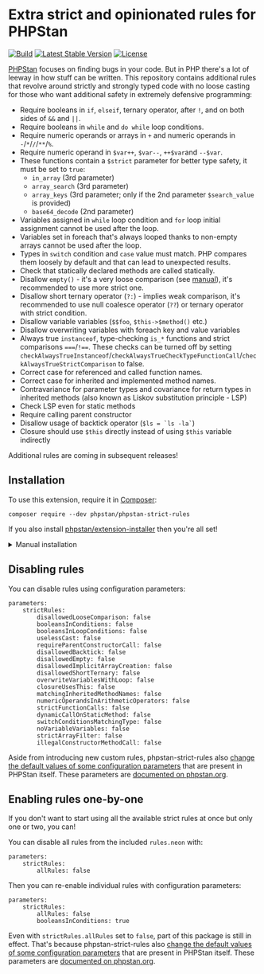 # Extra strict and opinionated rules for PHPStan

[![Build](https://github.com/phpstan/phpstan-strict-rules/workflows/Build/badge.svg)](https://github.com/phpstan/phpstan-strict-rules/actions)
[![Latest Stable Version](https://poser.pugx.org/phpstan/phpstan-strict-rules/v/stable)](https://packagist.org/packages/phpstan/phpstan-strict-rules)
[![License](https://poser.pugx.org/phpstan/phpstan-strict-rules/license)](https://packagist.org/packages/phpstan/phpstan-strict-rules)

[PHPStan](https://phpstan.org/) focuses on finding bugs in your code. But in PHP there's a lot of leeway in how stuff can be written. This repository contains additional rules that revolve around strictly and strongly typed code with no loose casting for those who want additional safety in extremely defensive programming:

* Require booleans in `if`, `elseif`, ternary operator, after `!`, and on both sides of `&&` and `||`.
* Require booleans in `while` and `do while` loop conditions.
* Require numeric operands or arrays in `+` and numeric operands in `-`/`*`/`/`/`**`/`%`.
* Require numeric operand in `$var++`, `$var--`, `++$var`and `--$var`.
* These functions contain a `$strict` parameter for better type safety, it must be set to `true`:
  * `in_array` (3rd parameter)
  * `array_search` (3rd parameter)
  * `array_keys` (3rd parameter; only if the 2nd parameter `$search_value` is provided)
  * `base64_decode` (2nd parameter)
* Variables assigned in `while` loop condition and `for` loop initial assignment cannot be used after the loop.
* Variables set in foreach that's always looped thanks to non-empty arrays cannot be used after the loop.
* Types in `switch` condition and `case` value must match. PHP compares them loosely by default and that can lead to unexpected results.
* Check that statically declared methods are called statically.
* Disallow `empty()` - it's a very loose comparison (see [manual](https://php.net/empty)), it's recommended to use more strict one.
* Disallow short ternary operator (`?:`) - implies weak comparison, it's recommended to use null coalesce operator (`??`) or ternary operator with strict condition.
* Disallow variable variables (`$$foo`, `$this->$method()` etc.)
* Disallow overwriting variables with foreach key and value variables
* Always true `instanceof`, type-checking `is_*` functions and strict comparisons `===`/`!==`. These checks can be turned off by setting `checkAlwaysTrueInstanceof`/`checkAlwaysTrueCheckTypeFunctionCall`/`checkAlwaysTrueStrictComparison` to false.
* Correct case for referenced and called function names.
* Correct case for inherited and implemented method names.
* Contravariance for parameter types and covariance for return types in inherited methods (also known as Liskov substitution principle - LSP)
* Check LSP even for static methods
* Require calling parent constructor
* Disallow usage of backtick operator (`` $ls = `ls -la` ``)
* Closure should use `$this` directly instead of using `$this` variable indirectly

Additional rules are coming in subsequent releases!


## Installation

To use this extension, require it in [Composer](https://getcomposer.org/):

```
composer require --dev phpstan/phpstan-strict-rules
```

If you also install [phpstan/extension-installer](https://github.com/phpstan/extension-installer) then you're all set!

<details>
  <summary>Manual installation</summary>

If you don't want to use `phpstan/extension-installer`, include rules.neon in your project's PHPStan config:

```
includes:
    - vendor/phpstan/phpstan-strict-rules/rules.neon
```
</details>

## Disabling rules

You can disable rules using configuration parameters:

```neon
parameters:
	strictRules:
		disallowedLooseComparison: false
		booleansInConditions: false
		booleansInLoopConditions: false
		uselessCast: false
		requireParentConstructorCall: false
		disallowedBacktick: false
		disallowedEmpty: false
		disallowedImplicitArrayCreation: false
		disallowedShortTernary: false
		overwriteVariablesWithLoop: false
		closureUsesThis: false
		matchingInheritedMethodNames: false
		numericOperandsInArithmeticOperators: false
		strictFunctionCalls: false
		dynamicCallOnStaticMethod: false
		switchConditionsMatchingType: false
		noVariableVariables: false
		strictArrayFilter: false
		illegalConstructorMethodCall: false
```

Aside from introducing new custom rules, phpstan-strict-rules also [change the default values of some configuration parameters](https://github.com/phpstan/phpstan-strict-rules/blob/1.6.x/rules.neon#L1) that are present in PHPStan itself. These parameters are [documented on phpstan.org](https://phpstan.org/config-reference#stricter-analysis).

## Enabling rules one-by-one

If you don't want to start using all the available strict rules at once but only one or two, you can!

You can disable all rules from the included `rules.neon` with:

```neon
parameters:
	strictRules:
		allRules: false
```

Then you can re-enable individual rules with configuration parameters:

```neon
parameters:
	strictRules:
		allRules: false
		booleansInConditions: true
```

Even with `strictRules.allRules` set to `false`, part of this package is still in effect. That's because phpstan-strict-rules also [change the default values of some configuration parameters](https://github.com/phpstan/phpstan-strict-rules/blob/1.6.x/rules.neon#L1) that are present in PHPStan itself. These parameters are [documented on phpstan.org](https://phpstan.org/config-reference#stricter-analysis).
